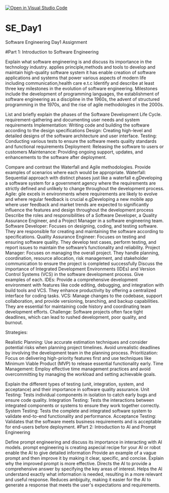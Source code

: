 [![Open in Visual Studio Code](https://classroom.github.com/assets/open-in-vscode-2e0aaae1b6195c2367325f4f02e2d04e9abb55f0b24a779b69b11b9e10269abc.svg)](https://classroom.github.com/online_ide?assignment_repo_id=15569720&assignment_repo_type=AssignmentRepo)
# SE_Day1
Software Engineering Day1 Assignment

#Part 1: Introduction to Software Engineering

Explain what software engineering is and discuss its importance in the technology industry.
applies principle,methods and tools to develop and maintain high-quality software system
it has enable creation of software applications and systems that power various aspects of modern life including communication,health care e.t.c
Identify and describe at least three key milestones in the evolution of software engineering.
 Milestones include the development of programming languages, the establishment of software engineering as a discipline in the 1960s, the advent of structured programming in the 1970s, and the rise of agile methodologies in the 2000s.

List and briefly explain the phases of the Software Development Life Cycle.
requirement-gathering and documenting user needs and system requirements
 Implementation: Writing code and building the software according to the design specifications
 Design: Creating high-level and detailed designs of the software architecture and user interface.
Testing: Conducting various tests to ensure the software meets quality standards and functional requirements
Deployment: Releasing the software to users or customers
Maintenance: Providing ongoing support, updates, and enhancements to the software after deployment.

Compare and contrast the Waterfall and Agile methodologies. Provide examples of scenarios where each would be appropriate.
Waterfall: Sequential approach with distinct phases just like a waterfall e.gDeveloping a software system for a government agency where the requirements are strictly defined and unlikely to change throughout the development process.
Agile: gile excels in environments where requirements are likely to evolve and where regular feedback is crucial e.gDeveloping a new mobile app where user feedback and market trends are expected to significantly influence the features and design throughout the development process
Describe the roles and responsibilities of a Software Developer, a Quality Assurance Engineer, and a Project Manager in a software engineering team.
Software Developer: Focuses on designing, coding, and testing software. They are responsible for creating and maintaining the software according to specifications.
Quality Assurance Engineer: Focuses on testing and ensuring software quality. They develop test cases, perform testing, and report issues to maintain the software’s functionality and reliability.
Project Manager: Focuses on managing the overall project. They handle planning, coordination, resource allocation, risk management, and stakeholder communication to ensure the project is completed successfully
Discuss the importance of Integrated Development Environments (IDEs) and Version Control Systems (VCS) in the software development process. Give examples of each.
IDEs: Provide a comprehensive development environment with features like code editing, debugging, and integration with build tools and VCS. They enhance productivity by offering a centralized interface for coding tasks.
VCS: Manage changes to the codebase, support collaboration, and provide versioning, branching, and backup capabilities. They are essential for maintaining code history and coordinating team development efforts.
Challenge: Software projects often face tight deadlines, which can lead to rushed development, poor quality, and burnout.

Strategies:

Realistic Planning: Use accurate estimation techniques and consider potential risks when planning project timelines. Avoid unrealistic deadlines by involving the development team in the planning process.
Prioritization: Focus on delivering high-priority features first and use techniques like Minimum Viable Product (MVP) to release essential functionality early.
Time Management: Employ effective time management practices and avoid overcommitting by managing the workload and setting achievable goals.


Explain the different types of testing (unit, integration, system, and acceptance) and their importance in software quality assurance.
Unit Testing: Tests individual components in isolation to catch early bugs and ensure code quality.
Integration Testing: Tests the interactions between integrated components or systems to ensure they work together correctly.
System Testing: Tests the complete and integrated software system to validate end-to-end functionality and performance.
Acceptance Testing: Validates that the software meets business requirements and is acceptable for end-users before deployment.
#Part 2: Introduction to AI and Prompt Engineering


Define prompt engineering and discuss its importance in interacting with AI models.
prompt engineering is creating aspecial recipe for your AI or robot
enable the AI to give detailed information
Provide an example of a vague prompt and then improve it by making it clear, specific, and concise. Explain why the improved prompt is more effective.
Directs the AI to provide a comprehensive answer by specifying the key areas of interest.
Helps the AI understand exactly what information is needed, resulting in a more relevant and useful response.
Reduces ambiguity, making it easier for the AI to generate a response that meets the user's expectations and requirements.
